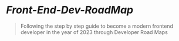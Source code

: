 # ***Front-End-Dev-RoadMap***

> Following the step by step guide to become a modern frontend developer in the year of 2023 through Developer Road Maps
